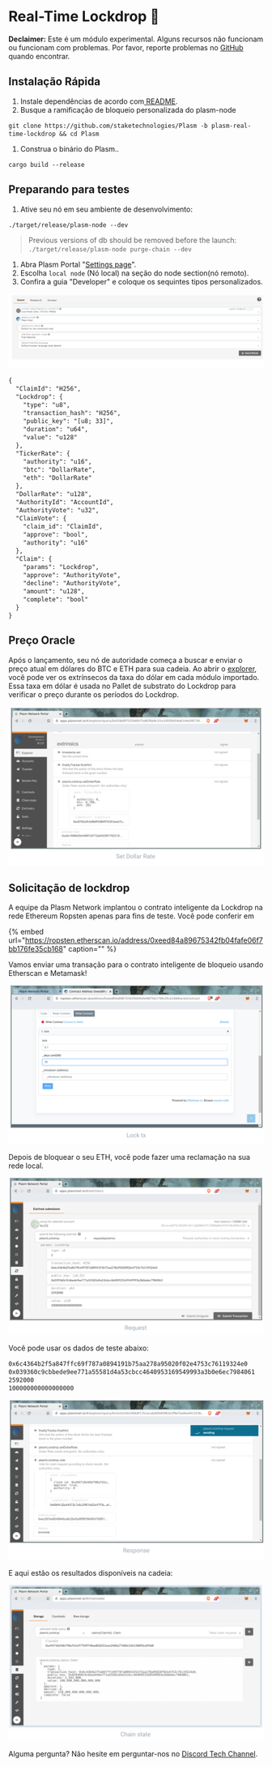 # Real-Time Lockdrop 🍬

**Declaimer:** Este é um módulo experimental. Alguns recursos não funcionam ou funcionam com problemas. Por favor, reporte problemas no [GitHub](https://github.com/staketechnologies/Plasm/issues/new/choose) quando encontrar.   


## **Instalação Rápida**

1. Instale dependências de acordo com[ README](https://github.com/staketechnologies/Plasm/tree/plasm-real-time-lockdrop#building-from-source).
2. Busque a ramificação de bloqueio personalizada do plasm-node

```text
git clone https://github.com/staketechnologies/Plasm -b plasm-real-time-lockdrop && cd Plasm
```

1. Construa o binário do Plasm..

```text
cargo build --release
```

## **Preparando para testes**

1. Ative seu nó em seu ambiente de desenvolvimento:

```text
./target/release/plasm-node --dev
```

> Previous versions of db should be removed before the launch: `./target/release/plasm-node purge-chain --dev`

1. Abra Plasm Portal "[Settings page](https://apps.plasmnet.io/#/settings)".
2. Escolha `local node` \(Nó local\) na seção do node section\(nó remoto\).
3. Confira a guia "Developer" e coloque os sequintes tipos personalizados.

![](../.gitbook/assets/sukurnshotto-2020-05-31-174451png%20%281%29.png)

```text
{
  "ClaimId": "H256",
  "Lockdrop": {
    "type": "u8",
    "transaction_hash": "H256",
    "public_key": "[u8; 33]",
    "duration": "u64",
    "value": "u128"
  },
  "TickerRate": {
    "authority": "u16",
    "btc": "DollarRate",
    "eth": "DollarRate"
  },
  "DollarRate": "u128",
  "AuthorityId": "AccountId",
  "AuthorityVote": "u32",
  "ClaimVote": {
    "claim_id": "ClaimId",
    "approve": "bool",
    "authority": "u16"
  },
  "Claim": {
    "params": "Lockdrop",
    "approve": "AuthorityVote",
    "decline": "AuthorityVote",
    "amount": "u128",
    "complete": "bool"
  }
}
```

## **Preço Oracle**

Após o lançamento, seu nó de autoridade começa a buscar e enviar o preço atual em dólares do BTC e ETH para sua cadeia. Ao abrir o [explorer](https://apps.plasmnet.io/#/explorer), você pode ver os extrínsecos da taxa do dólar em cada módulo importado. Essa taxa em dólar é usada no Pallet de substrato do Lockdrop para verificar o preço durante os períodos do Lockdrop.

![](../.gitbook/assets/sukurnshotto-2020-05-31-174351png%20%283%29%20%283%29%20%283%29.png)

## **Solicitação de lockdrop**

A equipe da Plasm Network implantou o contrato inteligente da Lockdrop na rede Ethereum Ropsten apenas para fins de teste. Você pode conferir em

{% embed url="https://ropsten.etherscan.io/address/0xeed84a89675342fb04fafe06f7bb176fe35cb168" caption="" %}

Vamos enviar uma transação para o contrato inteligente de bloqueio usando Etherscan e Metamask!

![](../.gitbook/assets/sukurnshotto-2020-05-31-174357png%20%282%29%20%283%29%20%282%29.png)

Depois de bloquear o seu ETH, você pode fazer uma reclamação na sua rede local.  


![](../.gitbook/assets/sukurnshotto-2020-05-31-174402png%20%282%29%20%283%29.png)

Você pode usar os dados de teste abaixo:

```text
0x6c4364b2f5a847ffc69f787a0894191b75aa278a95020f02e4753c76119324e0
0x039360c9cbbede9ee771a55581d4a53cbcc4640953169549993a3b0e6ec7984061
2592000
100000000000000000
```

![](../.gitbook/assets/sukurnshotto-2020-05-31-174408png%20%282%29%20%282%29%20%281%29.png)

E aqui estão os resultados disponíveis na cadeia:

![](../.gitbook/assets/sukurnshotto-2020-05-31-174413png%20%282%29%20%283%29.png)

Alguma pergunta? Não hesite em perguntar-nos no [Discord Tech Channel](https://discord.com/invite/Z3nC9U4).

